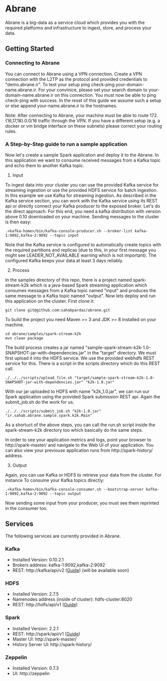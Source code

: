 # Abrane

Abrane is a big-data as a service cloud which provides you with the required platforms and infrastructure to ingest, store, and process your data.

## Getting Started
### Connecting to Abrane
You can connect to Abrane using a VPN connection. Create a VPN connection with the L2TP as the protocol and provided credentials to "demo.abrane.ir". To test your setup ping check-ping.your-domain-name.abrane.ir. For your convinice, please set your search domain to your-domain-name.abrane.ir on this connection. You must now be able to ping check-ping with success. In the reset of this guide we assume such a setup or else append your-name.abrane.ir to the hostnames.

Note: After connecting to Abrane, your machine must be able to route 172.{16,17,18}.0.0/16 traffic through the VPN. If you have a different setup (e.g. a docker or vm bridge interface on these subnets) please correct your routing rules.

### A Step-by-Step guide to run a sample application
Now let's create a sample Spark application and deploy it to the Abrane. In this application we want to consume received messages from a Kafka topic and echo them to another Kafka topic.

1. Input

To ingest data into your cluster you can use the provided Kafka service for streaming ingestion or use the provided HDFS service for batch ingestion. In this example we use Kafka for streaming ingestion. As described in the Kafka service section, you can work with the Kafka service using its REST api or directly connect your Kafka producer to the exposed broker. Let's do the direct approach. For this end, you need a kafka distribution with version above 0.10 downloaded on your machine. Sending messages to the cluster is then easy:

```
.<kafka-home>/bin/kafka-console-producer.sh --broker-list kafka-1:9092,kafka-2:9092 --topic input
```

Note that the Kafka service is configured to automatically create topics with the required partitions and replicas (due to this, in your first message you might see LEADER_NOT_AVAILABLE warning which is not important). The configured Kafka keeps your data at least 3 days reliably.

2. Process

In the samples directory of this repo, there is a project named spark-stream-k2k which is a java-based Spark streaming application which consumes messages from a Kafka topic named "input" and produces the same message to a Kafka topic named "output". Now lets deploy and run this application on the cluster. First clone it:

```
git clone git@github.com:sahabpardaz/abrane.git
```

To build the project you need Maven >= 3 and JDK >= 8 installed on your machine.

```
cd abrane/samples/spark-stream-k2k
mvn clean package
```

The build process creates a jar named "sample-spark-stream-k2k-1.0-SNAPSHOT-jar-with-dependencies.jar" in the "target" directory. We must first upload it into the HDFS service. We use the provided webhdfs REST service for this. There is a script in the scripts directory which do this REST call.

```
./../../scripts/upload_file.sh "target/sample-spark-stream-k2k-1.0-SNAPSHOT-jar-with-dependencies.jar" "k2k-1.0.jar"
```

With our jar uploaded to HDFS with name "k2k_1.0.jar", we can run our Spark application using the provided Spark submission REST api. Again the submit_job.sh do the work for us.

```
./../../scripts/submit_job.sh "k2k-1.0.jar" "ir.sahab.abrane.sample.spark.k2k.Main"
```

As a shortuct of the above steps, you can call the run.sh script inside the spark-stream-k2k directory too which basically do the same steps.

In order to see your application metrics and logs, point your browser to http://spark-master/ and navigate to the Web UI of your application. You can also view your previouse application runs from http://spark-history/ address.

3. Output

Again, you can use Kafka or HDFS to retrieve your data from the cluster. For instance To consume your Kafka topics directly:

```
.<kafka-home>/bin/kafka-console-consumer.sh --bootstrap-server kafka-1:9092,kafka-2:9092 --topic output
```

Now sending some input from your producer, you must see them reprinted in the consumer too.


## Services
The following services are currently provided in Abrane.

### Kafka
* Installed Version: 0.10.2.1
* Brokers address: kafka-1:9092,kafka-2:9092
* REST: http://kafka/api/v2 ([Guide](https://docs.confluent.io/current/kafka-rest/docs/api.html#api-v2)) (will be available soon)

### HDFS
* Installed Version: 2.7.5
* Namenodes address (inside of cluster): hdfs-cluster:8020
* REST: http://hdfs/api/v1 ([Guide](https://hadoop.apache.org/docs/r2.7.5/hadoop-project-dist/hadoop-hdfs/WebHDFS.html))

### Spark
* Installed Version: 2.2.1
* REST: http://spark/api/v1 ([Guide](https://gist.github.com/arturmkrtchyan/5d8559b2911ac951d34a))
* Master UI: http://spark-master/
* History Server UI: http://spark-history/

### Zeppelin
* Installed Version: 0.7.3
* UI: http://zeppelin

